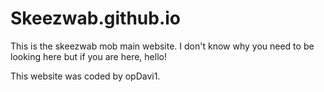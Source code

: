 # Skeezwab.github.io
This is the skeezwab mob main website. I don't know why you need to be looking here but if you are here, hello!

This website was coded by opDavi1.
